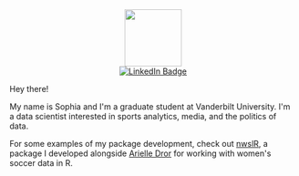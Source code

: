 <div id="header" align="center">
  <img src="[https://media-exp1.licdn.com/dms/image/C5603AQHoF2UdaL0BVw/profile-displayphoto-shrink_400_400/0/1662057402922?e=1668643200&v=beta&t=pZ03WFBTJfKDLPiOA8AVLMgFPx5rKP4WN4zPgwCimT0](https://media.licdn.com/dms/image/C5603AQHoF2UdaL0BVw/profile-displayphoto-shrink_800_800/0/1662057402922?e=1679529600&v=beta&t=khXKIlKLHSQ04sXUoPVUOVAKZufJruHFr2MonrrZPz0)" width="100"/>
</div>


<div id="badges" align="center">
  <a href="https://www.linkedin.com/in/sophiatannir/">
    <img src="https://img.shields.io/badge/LinkedIn-blue?style=for-the-badge&logo=linkedin&logoColor=white" alt="LinkedIn Badge"/>
  </a>
</div>

Hey there!

My name is Sophia and I'm a graduate student at Vanderbilt University. I'm a data scientist interested in sports analytics, media, and the politics of data.

For some examples of my package development, check out [nwslR](https://github.com/adror1/nwslR), a package I developed alongside [Arielle Dror](https://github.com/adror1) for working with women's soccer data in R.

<!---
sophiatannir/sophiatannir is a ✨ special ✨ repository because its `README.md` (this file) appears on your GitHub profile.
You can click the Preview link to take a look at your changes.
--->
